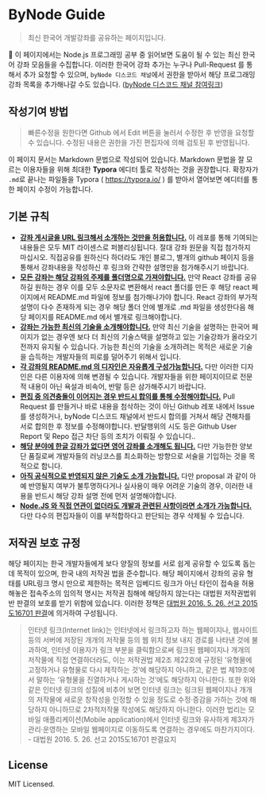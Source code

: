 # ByNode Guide

> 최신 한국어 개발강좌를 공유하는 페이지입니다.

📔 이 페이지에서는 Node.js 프로그래밍 공부 중 읽어보면 도움이 될 수 있는 최신 한국어 강좌 모음들을 수집합니다. 이러한 한국어 강좌 추가는 누구나 Pull-Request 를 통해서 추가 요청할 수 있으며, `byNode 디스코드 채널`에서 권한을 받아서 해당 프로그래밍 강좌 목록을 추가해나갈 수도 있습니다. ([byNode 디스코드 채널 참여링크](https://discord.gg/U9ZvdXN))



## 작성기여 방법

> 빠른수정을 원한다면 Github 에서 Edit 버튼을 눌러서  수정한 후 반영을 요청할 수  있습니다. 수정된 내용은 권한을 가진 편집자에 의해 검토된 후 반영됩니다.

이 페이지 문서는 Markdown 문법으로 작성되어 있습니다. Markdown 문법을 잘 모르는  이용자들을 위해 최대한 **Typora** 에디터 툴로 작성하는 것을 권장합니다. 확장자가 `.md`로 끝나는 파일들을 Typora ( https://typora.io/ ) 를 받아서 열어보면 에디터를 통한 페이지 수정이 가능합니다.



## 기본 규칙

- **<u>강좌 게시글을 URL 링크해서 소개하는 것만을 허용합니다.</u>** 이 레포를 통해 기여되는 내용들은 모두 MIT 라이센스로 퍼블리싱됩니다. 절대 강좌 원문을 직접 첨가하지 마십시오. 직접공유를 원하신다 하더라도 개인 블로그, 별개의 github 페이지 등을 통해서 강좌내용을 작성하신 후 링크와 간략한 설명만을 첨가해주시기 바랍니다.
- **<u>모든 강좌는 해당 강좌의 주제를 폴더명으로 가져야합니다.</u>** 만약 React 강좌를 공유하길 원하는 경우 이를 모두 소문자로 변환해서 react 폴더를 만든 후 해당 react  페이지에서 README.md 파일에 정보를 첨가해나가야 합니다. React 강좌의 부가적 설명이 다수 존재하게 되는 경우 해당 폴더 안에 별개로 .md 파일을 생성한다음 해당 페이지를 README.md 에서 별개로 링크해야합니다.
- **<u>강좌는 가능한 최신의 기술을 소개해야합니다.</u>** 만약 최신 기술을 설명하는 한국어 페이지가 없는 경우엔 보다 더 최신의 기술스택을 설명하고 있는 기술강좌가 올라오기 전까지 유지될 수 있습니다. 가능한 최신의 기술을 소개하려는 목적은 새로운 기술을 습득하는 개발자들의 피로를 덜어주기 위해서 입니다.
- **<u>각 강좌의 README.md 의 디자인은 자유롭게 구성가능합니다.</u>** 다만 이러한 디자인은 다른 이용자에 의해 변경될 수 있습니다. 개발자들을 위한 페이지이므로 전문적 내용이 아닌 욕설과 비속어, 반말 등은 삼가해주시기 바랍니다.
- **<u>편집 중 의견충돌이 이어지는 경우 반드시 합의를 통해 수정해야합니다.</u>** Pull Request 를 만들거나 바로 내용을 첨삭하는 것이 아닌 Github 레포 내에서 Issue 를 생성하거나, byNode 디스코드 채널에서 반드시 합의를 거쳐서 해당 견해차를 서로 합의한 후 정보를 수정해야합니다. 반달행위의 시도 등은 Github User Report 및  Repo 접근 차단 등의 조치가 이뤄질 수  있습니다..
- **<u>해당 분야에 한글 강좌가 없다면 영어 강좌를 소개해도 됩니다.</u>** 다만 가능한한 양보단  품질로써 개발자들의 러닝코스를 최소화하는 방향으로 서술을 기입하는 것을 목적으로 합니다.
- **<u>아직 공식적으로 반영되지 않은 기술도 소개 가능합니다.</u>** 다만 proposal 과 같이 아예 반영될지 여부가 불투명하다거나 실사용이 매우 어려운 기술의 경우, 이러한 내용을 반드시 해당 강좌 설명 전에 먼저 설명해야합니다.
- **<u>Node.JS 와 직접 연관이 없더라도 개발과 관련된 사항이라면 소개가 가능합니다.</u>** 다만 다수의 편집자들이 이를 부적합하다고 판단되는 경우 삭제될 수 있습니다.



## 저작권 보호 규정 

해당 페이지는 한국 개발자들에게 보다 양질의 정보를 서로 쉽게 공유할 수 있도록 돕는데 목적이 있으며, 한국 내의 저작권 법을 준수합니다. 해당 페이지에서 강좌의 공유 형태를  URL링크 명시 만으로 제한하는 목적은 임베디드 링크가 아닌 타인이 접속을 허용해놓은 접속주소의 임의적 명시는 저작권 침해에 해당하지 않는다는 대법원 저작권법위반 판결의 보호를 받기 위함에 있습니다. 이러한 정책은 [대법원 2016. 5. 26. 선고 2015도16701 판결](https://www.scourt.go.kr/portal/news/NewsViewAction.work?gubun=4&seqnum=5206)에 의거하여 구성됩니다.

> 인터넷 링크(Internet link)는 인터넷에서 링크하고자 하는 웹페이지나, 웹사이트 등의 서버에 저장된 개개의 저작물 등의 웹 위치 정보 내지 경로를 나타낸 것에 불과하여, 인터넷 이용자가 링크 부분을 클릭함으로써 링크된 웹페이지나 개개의 저작물에 직접 연결하더라도, 이는 저작권법 제2조 제22호에 규정된 ‘유형물에 고정하거나 유형물로 다시 제작하는 것’에 해당하지 아니하고, 같은 법 제19조에서 말하는 ‘유형물을 진열하거나 게시하는 것’에도 해당하지 아니한다. 또한 위와 같은 인터넷 링크의 성질에 비추어 보면 인터넷 링크는 링크된 웹페이지나 개개의 저작물에 새로운 창작성을 인정할 수 있을 정도로 수정·증감을 가하는 것에 해당하지 아니하므로 2차적저작물 작성에도 해당하지 아니한다. 이러한 법리는 모바일 애플리케이션(Mobile application)에서 인터넷 링크와 유사하게 제3자가 관리·운영하는 모바일 웹페이지로 이동하도록 연결하는 경우에도 마찬가지이다. - 대법원 2016. 5. 26. 선고 2015도16701 판결요지



## License

MIT Licensed.